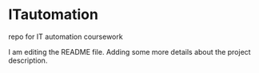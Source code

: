 # ITautomation
repo for IT automation coursework 

I am editing the README file. Adding some more details about the project description.
